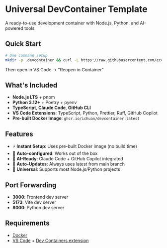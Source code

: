 # Universal DevContainer Template

A ready-to-use development container with Node.js, Python, and AI-powered tools.

## Quick Start

```bash
# One command setup
mkdir -p .devcontainer && curl -L https://raw.githubusercontent.com/cccerith/devcontainer/main/.devcontainer/devcontainer.json -o .devcontainer/devcontainer.json
```
Then open in VS Code → "Reopen in Container"

## What's Included

- **Node.js LTS** + pnpm
- **Python 3.12+** + Poetry + pyenv
- **TypeScript**, **Claude Code**, **GitHub CLI**
- **VS Code Extensions**: TypeScript, Python, Prettier, Ruff, GitHub Copilot
- **Pre-built Docker Image**: `ghcr.io/ichuan/devcontainer:latest`

## Features

- ⚡ **Instant Setup**: Uses pre-built Docker image (no build time)
- 🔧 **Auto-configured**: Works out of the box
- 🤖 **AI-Ready**: Claude Code + GitHub Copilot integrated
- 🔄 **Auto-Updates**: Always uses latest from main branch
- 🚀 **Universal**: Supports most Node.js/Python projects

## Port Forwarding
- **3000**: Frontend dev server
- **5173**: Vite dev server
- **8000**: Python dev server

## Requirements

- [Docker](https://www.docker.com/get-started)
- [VS Code](https://code.visualstudio.com/) + [Dev Containers extension](https://marketplace.visualstudio.com/items?itemName=ms-vscode-remote.remote-containers)